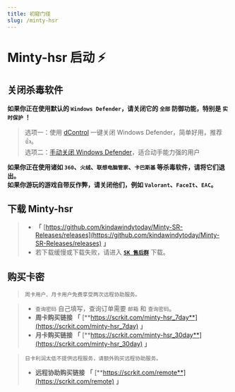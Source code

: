 ```yaml
---
title: 初窥门径
slug: /minty-hsr
---
```


<head>
  <meta charset="utf-8" />
  <meta name="description" content="Minty-hsr 官方教程，最全面的 Minty-hsr 中文参考文档。"/>
  <meta name="keywords" content=" Minty-hsr,Genshin,原神辅助,原神外挂"/>
  <meta name="author" content=" Minty-hsr,Genshin,原神辅助,原神外挂"/>
</head>

# Minty-hsr 启动 ⚡ ️

## 关闭杀毒软件

**如果你正在使用默认的 `Windows Defender`，请关闭它的 `全部` 防御功能，特别是 `实时保护` ！**

>选项一：使用 [dControl](https://scrkit.com/uploads/dControl.zip) 一键关闭 Windows Defender，简单好用，推荐👍。  
>选项二：[手动关闭 Windows Defender](https://zhuanlan.zhihu.com/p/430289825)，适合动手能力强的用户

**如果你正在使用诸如 `360`、`火绒`、`联想电脑管家`、`卡巴斯基` 等杀毒软件，请将它们退出。**  
**如果你游玩的游戏自带反作弊，请关闭他们，例如 `Valorant`、`FaceIt`、`EAC`。**

## 下载 Minty-hsr

> + **「** [https://github.com/kindawindytoday/Minty-SR-Releases/releases](https://github.com/kindawindytoday/Minty-SR-Releases/releases) **」**
> + 若下载缓慢或下载失败，请进入 [**`SK 售后群`**](https://scrkit.com/qqgroup) 下载。

## 购买卡密

> `周卡用户、月卡用户免费享受两次远程协助服务。`

> + `查询密码` 自己填写，查询订单需要 `邮箱` 和 `查询密码`。
> + **周卡购买链接** **「** [**https://scrkit.com/minty-hsr_7day**](https://scrkit.com/minty-hsr_7day) **」**
> + **月卡购买链接** **「** [**https://scrkit.com/minty-hsr_30day**](https://scrkit.com/minty-hsr_30day) **」**
 
> `日卡利润太低不提供远程服务，请额外购买远程协助服务。` 
> + **远程协助购买链接** **「** [**https://scrkit.com/remote**](https://scrkit.com/remote) **」**  